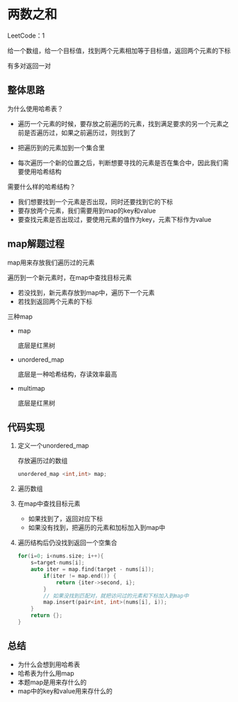 # 两数之和

LeetCode：1

给一个数组，给一个目标值，找到两个元素相加等于目标值，返回两个元素的下标

有多对返回一对

## 整体思路

为什么使用哈希表？

* 遍历一个元素的时候，要存放之前遍历的元素，找到满足要求的另一个元素之前是否遍历过，如果之前遍历过，则找到了

* 把遍历到的元素加到一个集合里

* 每次遍历一个新的位置之后，判断想要寻找的元素是否在集合中，因此我们需要使用哈希结构

需要什么样的哈希结构？

* 我们想要找到一个元素是否出现，同时还要找到它的下标
* 要存放两个元素，我们需要用到map的key和value
* 要查找元素是否出现过，要使用元素的值作为key，元素下标作为value

## map解题过程

map用来存放我们遍历过的元素

遍历到一个新元素时，在map中查找目标元素

* 若没找到，新元素存放到map中，遍历下一个元素
* 若找到返回两个元素的下标

三种map

* map

  底层是红黑树

* unordered_map

  底层是一种哈希结构，存读效率最高

* multimap

  底层是红黑树

## 代码实现

1. 定义一个unordered_map

   存放遍历过的数组

   ```c++
   unordered_map <int,int> map;
   ```

2. 遍历数组

3. 在map中查找目标元素

   * 如果找到了，返回对应下标
   * 如果没有找到，把遍历的元素和加标加入到map中

4. 遍历结构后仍没找到返回一个空集合

   ```c++
   for(i=0; i<nums.size; i++){
       s=target-nums[i];
       auto iter = map.find(target - nums[i]); 
           if(iter != map.end()) {
               return {iter->second, i};
           }
           // 如果没找到匹配对，就把访问过的元素和下标加入到map中
           map.insert(pair<int, int>(nums[i], i)); 
       }
       return {};
   }
   ```

## 总结

- 为什么会想到用哈希表
- 哈希表为什么用map
- 本题map是用来存什么的
- map中的key和value用来存什么的

